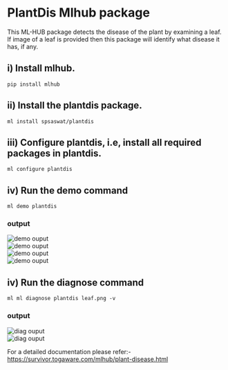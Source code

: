 # PlantDis Mlhub package
This ML-HUB package detects the disease of the plant by examining a leaf. If image of a leaf is provided then this package will identify what disease it has, if any.

## i) Install mlhub.
```
pip install mlhub
```
## ii) Install the plantdis package.
```
ml install spsaswat/plantdis
```
## iii) Configure plantdis, i.e, install all required packages in plantdis.
```
ml configure plantdis
```
## iv) Run the demo command
```
ml demo plantdis
```
### output
<img src="https://github.com/spsaswat/plantdis/blob/main/mlhub/op_mlhub/mldemo_op1.jpg" alt="demo ouput">
<br>
<img src="https://github.com/spsaswat/plantdis/blob/main/mlhub/op_mlhub/mldemo_op2.jpg" alt="demo ouput">
<br>
<img src="https://github.com/spsaswat/plantdis/blob/main/mlhub/op_mlhub/mldemo_op3.jpg" alt="demo ouput">
<br>
<img src="https://github.com/spsaswat/plantdis/blob/main/mlhub/op_mlhub/mldemo_op4.jpg" alt="demo ouput">

## iv) Run the diagnose command
```
ml ml diagnose plantdis leaf.png -v
```
### output
<img src="https://github.com/spsaswat/plantdis/blob/main/mlhub/op_mlhub/mldiag_op1.jpg" alt="diag ouput">
<br>
<img src="https://github.com/spsaswat/plantdis/blob/main/mlhub/op_mlhub/mldiag_op2.jpg" alt="diag ouput">

For a detailed documentation please refer:- https://survivor.togaware.com/mlhub/plant-disease.html

